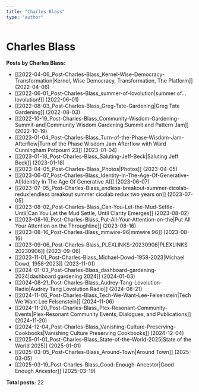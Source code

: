 ```yaml
---
title: "Charles Blass"
type: "author"
---
```


# Charles Blass

**Posts by Charles Blass:**

- [[2022-04-06_Post-Charles-Blass_Kernel-Wise-Democracy-Transformation|Kernel, Wise Democracy, Transformation, The Platform]] (2022-04-06)
- [[2022-06-01_Post-Charles-Blass_summer-of-lovolution|summer of... lovolution!]] (2022-06-01)
- [[2022-08-03_Post-Charles-Blass_Greg-Tate-Gardening|Greg Tate Gardening]] (2022-08-03)
- [[2022-10-19_Post-Charles-Blass_Community-Wisdom-Gardening-Summit-and|Community Wisdom Gardening Summit and Pattern Jam]] (2022-10-19)
- [[2023-01-04_Post-Charles-Blass_Turn-of-the-Phase-Wisdom-Jam-Afterflow|Turn of the Phase Wisdom Jam Afterflow with Ward Cunningham  Potpourri 23]] (2023-01-04)
- [[2023-01-18_Post-Charles-Blass_Saluting-Jeff-Beck|Saluting Jeff Beck]] (2023-01-18)
- [[2023-04-05_Post-Charles-Blass_Photos|Photos]] (2023-04-05)
- [[2023-06-07_Post-Charles-Blass_Identity-In-The-Age-Of-Generative-AI|Identity In The Age Of Generative AI]] (2023-06-07)
- [[2023-07-05_Post-Charles-Blass_endless-breakout-summer-cicolab-redux|endless breakout summer cicolab redux two years on]] (2023-07-05)
- [[2023-08-02_Post-Charles-Blass_Can-You-Let-the-Mud-Settle-Until|Can You Let the Mud Settle, Until Clarity Emerges]] (2023-08-02)
- [[2023-08-16_Post-Charles-Blass_Put-All-Your-Attention-on-the|Put All Your Attention on the Throughline]] (2023-08-16)
- [[2023-08-16_Post-Charles-Blass_mmwire-96|mmwire 96]] (2023-08-16)
- [[2023-09-06_Post-Charles-Blass_PLEXLINKS-20230906|PLEXLINKS 20230906]] (2023-09-06)
- [[2023-11-01_Post-Charles-Blass_Michael-Dowd-1958-2023|Michael Dowd, 1958-2023]] (2023-11-01)
- [[2024-01-03_Post-Charles-Blass_dashboard-gardening-2024|dashboard gardening 2024]] (2024-01-03)
- [[2024-08-21_Post-Charles-Blass_Audrey-Tang-Lovolution-Radio|Audrey Tang  Lovolution Radio]] (2024-08-21)
- [[2024-11-06_Post-Charles-Blass_Tech-We-Want-Lee-Felsenstein|Tech We Want  Lee Felsenstein]] (2024-11-06)
- [[2024-11-20_Post-Charles-Blass_Plex-Resonant-Community-Events|Plex-Resonant Community Events, Dialogues, and Publications]] (2024-11-20)
- [[2024-12-04_Post-Charles-Blass_Vanishing-Culture-Preserving-Cookbooks|Vanishing Culture  Preserving Cookbooks]] (2024-12-04)
- [[2025-01-01_Post-Charles-Blass_State-of-the-World-2025|State of the World 2025]] (2025-01-01)
- [[2025-03-05_Post-Charles-Blass_Around-Town|Around Town]] (2025-03-05)
- [[2025-03-19_Post-Charles-Blass_Good-Enough-Ancestor|Good Enough Ancestor]] (2025-03-19)

**Total posts:** 22
